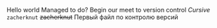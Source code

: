 Hello world
Managed to do?
Begin our meet to version control
*Cursive*
``zacherknut``
~~zacherknut~~
Первый файл по контролю версий
